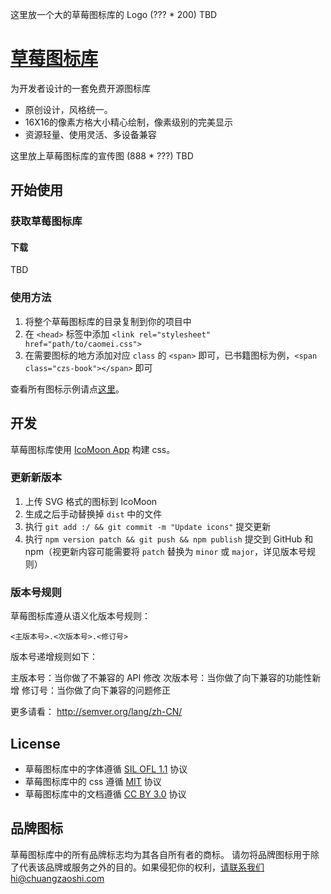这里放一个大的草莓图标库的 Logo (??? * 200) TBD

# [草莓图标库](http://x.y/zTBD)

为开发者设计的一套免费开源图标库

- 原创设计，风格统一。
- 16X16的像素方格大小精心绘制，像素级别的完美显示
- 资源轻量、使用灵活、多设备兼容

这里放上草莓图标库的宣传图 (888 * ???) TBD

## 开始使用

### 获取草莓图标库

#### 下载

TBD

### 使用方法

1. 将整个草莓图标库的目录复制到你的项目中
2. 在 `<head>` 标签中添加 `<link rel="stylesheet" href="path/to/caomei.css">`
3. 在需要图标的地方添加对应 `class` 的 `<span>` 即可，已书籍图标为例，`<span class="czs-book"></span>` 即可

查看所有图标示例请点[这里](http://xxx.yyyTBD)。

## 开发

草莓图标库使用 [IcoMoon App](https://icomoon.io/#app-features) 构建 css。

### 更新新版本

1. 上传 SVG 格式的图标到 IcoMoon
2. 生成之后手动替换掉 `dist` 中的文件
3. 执行 `git add :/ && git commit -m "Update icons"` 提交更新
4. 执行 `npm version patch && git push && npm publish` 提交到 GitHub 和 npm（视更新内容可能需要将 `patch` 替换为 `minor` 或 `major`，详见版本号规则）

### 版本号规则

草莓图标库遵从语义化版本号规则：

`<主版本号>.<次版本号>.<修订号>`

版本号递增规则如下：

主版本号：当你做了不兼容的 API 修改
次版本号：当你做了向下兼容的功能性新增
修订号：当你做了向下兼容的问题修正

更多请看： http://semver.org/lang/zh-CN/

## License

- 草莓图标库中的字体遵循 [SIL OFL 1.1](http://scripts.sil.org/OFL) 协议
- 草莓图标库中的 css 遵循 [MIT](https://opensource.org/licenses/mit-license.html) 协议
- 草莓图标库中的文档遵循 [CC BY 3.0](http://creativecommons.org/licenses/by/3.0/) 协议

## 品牌图标

草莓图标库中的所有品牌标志均为其各自所有者的商标。
请勿将品牌图标用于除了代表该品牌或服务之外的目的。如果侵犯你的权利，请联系我们hi@chuangzaoshi.com
